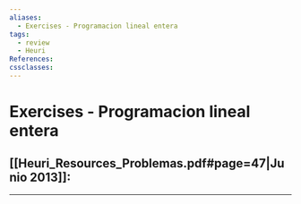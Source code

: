 ```yaml
---
aliases:
  - Exercises - Programacion lineal entera
tags:
  - review
  - Heuri
References: 
cssclasses:
---
```

# Exercises - Programacion lineal entera
## [[Heuri_Resources_Problemas.pdf#page=47|Junio 2013]]:


***
